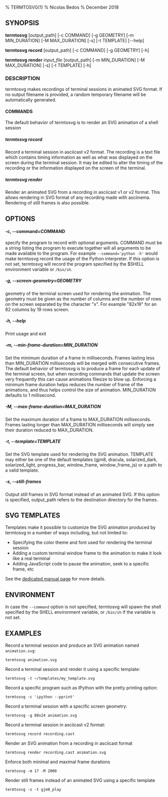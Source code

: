 % TERMTOSVG(1)
% Nicolas Bedos
% December 2018

## SYNOPSIS
**termtosvg** [output_path] [-c COMMAND] [-g GEOMETRY] [-m MIN_DURATION] [-M MAX_DURATION] [-s] [-t TEMPLATE] [--help]

**termtosvg record** [output_path] [-c COMMAND] [-g GEOMETRY] [-h]

**termtosvg render** *input_file* [output_path] [-m MIN_DURATION] [-M MAX_DURATION] [-s] [-t TEMPLATE] [-h]

### DESCRIPTION
termtosvg makes recordings of terminal sessions in animated SVG format. If no output
filename is provided, a random temporary filename will be automatically generated.

#### COMMANDS
The default behavior of termtosvg is to render an SVG animation of a shell session

##### termtosvg record
Record a terminal session in asciicast v2 format. The recording is a text file which
contains timing information as well as what was displayed on the screen during the
terminal session. It may be edited to alter the timing of the recording or the information
displayed on the screen of the terminal.

##### termtosvg render
Render an animated SVG from a recording in asciicast v1 or v2 format. This allows
rendering in SVG format of any recording made with asciinema. Rendering of still frames
is also possible.

## OPTIONS

#### -c, --command=COMMAND
specify the program to record with optional arguments. COMMAND must be a string listing the
program to execute together will all arguments to be made available to the program. For example
`--command='python -h'` would make termtosvg record the usage of the Python interpreter. If this
option is not set, termtosvg will record the program specified by the $SHELL environment variable
or `/bin/sh`.

##### -g, --screen-geometry=GEOMETRY
geometry of the terminal screen used for rendering the animation. The geometry must
be given as the number of columns and the number of rows on the screen separated by
the character "x". For example "82x19" for an 82 columns by 19 rows screen.

##### -h, --help
Print usage and exit

##### -m, --min-frame-duration=MIN_DURATION
Set the minimum duration of a frame in milliseconds. Frames lasting less than MIN_DURATION
milliseconds will be merged with consecutive frames. The default behavior of termtosvg is to
produce a frame for each update of the terminal screen, but when recording commands that update the
screen very frequently this can cause animations filesize to blow up. Enforcing a minimum frame
duration helps reduces the number of frame of the animations, and thus helps control the size of
animation. MIN_DURATION defaults to 1 millisecond.

##### -M, --max-frame-duration=MAX_DURATION
Set the maximum duration of a frame to MAX_DURATION milliseconds. Frames lasting longer than MAX_DURATION
milliseconds will simply see their duration reduced to MAX_DURATION.

##### -t, --template=TEMPLATE
Set the SVG template used for rendering the SVG animation. TEMPLATE may either be
one of the default templates (gjm8, dracula, solarized_dark, solarized_light,
 progress_bar, window_frame, window_frame_js) or a path to a valid template.

##### -s, --still-frames
Output still frames in SVG format instead of an animated SVG. If this option is specified,
output_path refers to the destination directory for the frames.


## SVG TEMPLATES
Templates make it possible to customize the SVG animation produced by termtosvg in a number
of ways including, but not limited to:

* Specifying the color theme and font used for rendering the terminal session
* Adding a custom terminal window frame to the animation to make it look like a real terminal
* Adding JavaScript code to pause the animation, seek to a specific frame, etc

See the [dedicated manual page](termtosvg-templates.md) for more details.

## ENVIRONMENT
In case the `--command` option is not specified, termtosvg will spawn the shell specified by
the SHELL environment variable, or `/bin/sh` if the variable is not set.

## EXAMPLES

Record a terminal session and produce an SVG animation named `animation.svg`:
```
termtosvg animation.svg
```

Record a terminal session and render it using a specific template:
```
termtosvg -t ~/templates/my_template.svg
```

Record a specific program such as IPython with the pretty printing option:
```
termtosvg -c 'ipython --pprint'
```

Record a terminal session with a specific screen geometry:
```
termtosvg -g 80x24 animation.svg
```

Record a terminal session in asciicast v2 format:
```
termtosvg record recording.cast
```

Render an SVG animation from a recording in asciicast format
```
termtosvg render recording.cast animation.svg
```

Enforce both minimal and maximal frame durations
```
termtosvg -m 17 -M 2000
```

Render still frames instead of an animated SVG using a specific template
```
termtosvg -s -t gjm8_play
```
